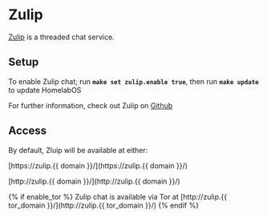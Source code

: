 # Zulip

[Zulip](https://zulipchat.com) is a threaded chat service.


## Setup

To enable Zulip chat; run **`make set zulip.enable true`**, then run **`make update`** to update HomelabOS

For further information, check out Zulip on [Github](https://github.com/zulip/zulip)

## Access

By default, Zluip will be available at either:

[https://zulip.{{ domain }}/](https://zulip.{{ domain }}/)

[http://zulip.{{ domain }}/](http://zulip.{{ domain }}/)

{% if enable_tor %}
Zulip chat is available via Tor at [http://zulip.{{ tor_domain }}/](http://zulip.{{ tor_domain }}/)
{% endif %}
